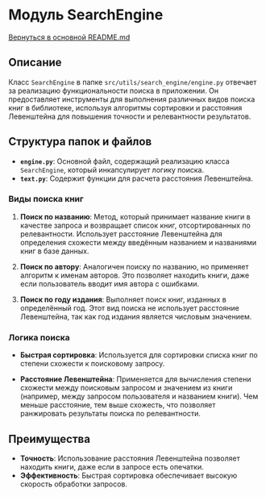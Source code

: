 # Модуль SearchEngine

[Вернуться в основной README.md](README.md)

## Описание

Класс `SearchEngine` в папке `src/utils/search_engine/engine.py` отвечает за реализацию функциональности поиска в приложении. Он предоставляет инструменты для выполнения различных видов поиска книг в библиотеке, используя алгоритмы сортировки и расстояния Левенштейна для повышения точности и релевантности результатов.

## Структура папок и файлов

- **`engine.py`**: Основной файл, содержащий реализацию класса `SearchEngine`, который инкапсулирует логику поиска.
- **`text.py`**: Содержит функции для расчета расстояния Левенштейна.

### Виды поиска книг

1. **Поиск по названию**: Метод, который принимает название книги в качестве запроса и возвращает список книг, отсортированных по релевантности. Использует расстояние Левенштейна для определения схожести между введённым названием и названиями книг в базе данных.

2. **Поиск по автору**: Аналогичен поиску по названию, но применяет алгоритм к именам авторов. Это позволяет находить книги, даже если пользователь вводит имя автора с ошибками.

3. **Поиск по году издания**: Выполняет поиск книг, изданных в определённый год. Этот вид поиска не использует расстояние Левенштейна, так как год издания является числовым значением.

### Логика поиска

- **Быстрая сортировка**: Используется для сортировки списка книг по степени схожести к поисковому запросу.

- **Расстояние Левенштейна**: Применяется для вычисления степени схожести между поисковым запросом и значением из книги (например, между запросом пользователя и названием книги). Чем меньше расстояние, тем выше схожесть, что позволяет ранжировать результаты поиска по релевантности.

## Преимущества

- **Точность**: Использование расстояния Левенштейна позволяет находить книги, даже если в запросе есть опечатки.
- **Эффективность**: Быстрая сортировка обеспечивает высокую скорость обработки запросов.
